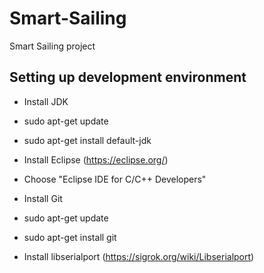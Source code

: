 # Smart-Sailing
Smart Sailing project

## Setting up development environment

- Install JDK
 - sudo apt-get update
 - sudo apt-get install default-jdk

- Install Eclipse (https://eclipse.org/)
 - Choose "Eclipse IDE for C/C++ Developers"
 
- Install Git
 - sudo apt-get update
 - sudo apt-get install git

- Install libserialport (https://sigrok.org/wiki/Libserialport)
